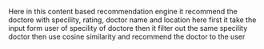 Here in this content based recommendation engine 
it recommend the doctore with specility, rating, doctor name and location 
here first it take the input form user of specility of doctore 
then it filter out the same specility doctor 
then use cosine similarity and recommend the doctor to the user
